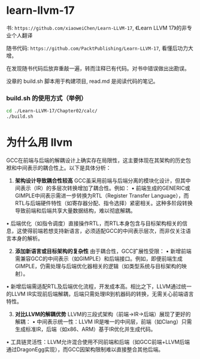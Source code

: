 # learn-llvm-17

书: `https://github.com/xiaoweiChen/Learn-LLVM-17`, 《Learn LLVM 17》的非专业个人翻译

随书代码: `https://github.com/PacktPublishing/Learn-LLVM-17`, 看懂后功力大增。

在发现随书代码后放弃重敲一遍，转而注释已有代码。对书中错误做出出勘误。

没章的 build.sh 脚本用于构建项目, read.md 是阅读代码的笔记。

### build.sh 的使用方式（举例）
```bash
cd ./Learn-LLVM-17/Chapter02/calc/
./build.sh 
```

# 为什么用 llvm
GCC在前端与后端的解耦设计上确实存在局限性，这主要体现在其架构的历史包袱和中间表示的耦合性上。以下是具体分析：

1. **架构设计导致耦合性较高**
GCC虽采用前端与后端分离的模块化设计，但其中间表示（IR）的多层次转换增加了耦合性。例如：
• 前端生成的GENERIC或GIMPLE中间表示需进一步转换为RTL（Register Transfer Language），而RTL与后端硬件特性（如寄存器分配、指令选择）紧密相关。这种多阶段转换导致前端和后端共享大量数据结构，难以彻底解耦。

• 后端优化（如指令调度）直接操作RTL，而RTL本身包含与目标架构相关的信息，这使得前端若想支持新语言，必须适配GCC的中间表示层次，而非仅关注语言本身的解析。


2. **添加新语言或目标架构的复杂性**
由于耦合性，GCC扩展性受限：
• 新增前端需兼容GCC的中间表示（如GIMPLE）和后端接口。例如，即便前端生成GIMPLE，仍需处理与后端优化器相关的逻辑（如类型系统与目标架构的映射）。

• 新增后端需适配RTL及后端优化流程，开发成本高。相比之下，LLVM通过统一的LLVM IR实现前后端解耦，后端只需处理IR到机器码的转换，无需关心前端语言特性。


3. **对比LLVM的解耦优势**
LLVM的三段式架构（前端→IR→后端）展现了更好的解耦：
• 中间表示统一性：LLVM IR是唯一的中间层，前端（如Clang）只需生成标准IR，后端（如x86、ARM）基于IR优化并生成代码。

• 工具链灵活性：LLVM允许混合使用不同前端和后端（如GCC前端+LLVM后端通过DragonEgg实现），而GCC因架构限制难以直接整合其他后端。